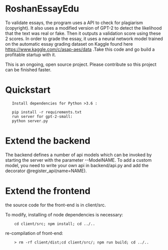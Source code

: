 # RoshanEssayEdu
To validate essays, the program uses a API to check for plagiarism (copyright). It also uses a modified version of GPT-2 to detect the likelihood that the text was real or fake. Then it outputs a validation score using these 2 scores. In order to grade the essay, it uses a neural network model trained on the automatic essay grading dataset on Kaggle found here https://www.kaggle.com/c/asap-aes/data .Take this code and go build a profitable startup with it.

This is an ongoing, open source project. Please contribute so this project can be finished faster. 
# Quickstart
       Install dependencies for Python >3.6 :

       pip install -r requirements.txt
       run server for gpt-2-small:
       python server.py

# Extend the backend
The backend defines a number of api models which can be invoked by starting the server with the parameter   --ModelNAME.
To add a custom model, you need to write your own api in backend/api.py and add the decorator @register_api(name=NAME).

# Extend the frontend 

the source code for the front-end is in client/src.

To modify, installing of node dependencies is necessary:

        cd client/src; npm install; cd ../..
re-compilation of front-end:

        > rm -rf client/dist;cd client/src/; npm run build; cd ../..
